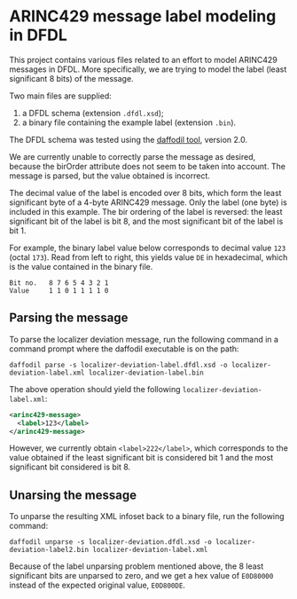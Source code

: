 # ARINC429 message label modeling in DFDL

This project contains various files related to an effort to model ARINC429 messages in DFDL. More specifically, we are trying to model the label (least significant 8 bits) of the message.

Two main files are supplied:

  1. a DFDL schema (extension `.dfdl.xsd`);
  2. a binary file containing the example label (extension `.bin`).
  
The DFDL schema was tested using the [daffodil tool](https://opensource.ncsa.illinois.edu/confluence/display/DFDL/Getting+Daffodil), version 2.0.

We are currently unable to correctly parse the message as desired, because the birOrder attribute does not seem to be taken into account. The message is parsed, but the value obtained is incorrect.

The decimal value of the label is encoded over 8 bits, which form the least significant byte of a 4-byte ARINC429 message. Only the label (one byte) is included in this example. The bir ordering of the label is reversed: the least significant bit of the label is bit 8, and the most significant bit of the label is bit 1. 

For example, the binary label value below corresponds to decimal value `123` (octal `173`). Read from left to right, this yields value `DE` in hexadecimal, which is the value contained in the binary file.

```
Bit no.   8 7 6 5 4 3 2 1
Value     1 1 0 1 1 1 1 0
```

## Parsing the message

To parse the localizer deviation message, run the following command in a command prompt where the daffodil executable is on the path:

`daffodil parse -s localizer-deviation-label.dfdl.xsd -o localizer-deviation-label.xml localizer-deviation-label.bin`

The above operation should yield the following `localizer-deviation-label.xml`:

```xml
<arinc429-message>
  <label>123</label>
</arinc429-message>
```

However, we currently obtain `<label>222</label>`, which corresponds to the value obtained if the least significant bit is considered bit 1 and the most significant bit considered is bit 8.

## Unarsing the message

To unparse the resulting XML infoset back to a binary file, run the following command:

`daffodil unparse -s localizer-deviation.dfdl.xsd -o localizer-deviation-label2.bin localizer-deviation-label.xml`

Because of the label unparsing problem mentioned above, the 8 least significant bits are unparsed to zero, and we get a hex value of `E0D80000` instead of the expected original value, `E0D800DE`.